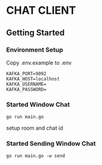 # CHAT CLIENT

## Getting Started
### Environment Setup
Copy .env.example to .env
```
KAFKA_PORT=9092
KAFKA_HOST=localhost
KAFKA_USERNAME=
KAFKA_PASSWORD=
```

### Started Window Chat
```
go run main.go
```
setup room and chat id

### Started Sending Window Chat
```
go run main.go -w send
```

